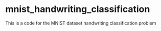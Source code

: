 # mnist_handwriting_classification
This is a code for the MNIST dataset handwriting classification problem
